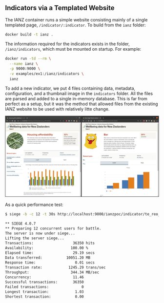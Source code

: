 ## Indicators via a Templated Website

The IANZ container runs a simple website consisting mainly of a single templated page, `/indicator/:indicator`.  To build from the `ianz` folder:

```bash
docker build -t ianz .
```

The information required for the indicators exists in the folder, `/ianz/indicators`, which must be mounted on startup.  For example:

```bash
docker run -td --rm \
  --name ianz \
  -p 9000:9000 \
  -v examples/ex1:/ianz/indicators \
  ianz 
```

To add a new indicator, we put 4 files containing data, metadata, configuration, and a thumbnail image in the `indicators` folder.  All the files are parsed and added to a single in-memory database.  This is far from perfect as a setup, but it was the method that allowed files from the existing IANZ website to be used with relatively litte change.

![](img/ex1ex2.png)

As a quick performance test:

```bash
$ siege -b -c 12 -t 30s http://localhost:9000/ianzpoc/indicator/te_reo_maori_speakers
```
```as.is
** SIEGE 4.0.7
** Preparing 12 concurrent users for battle.
The server is now under siege...
Lifting the server siege...
Transactions:                  36350 hits
Availability:                 100.00 %
Elapsed time:                  29.19 secs
Data transferred:           10051.20 MB
Response time:                  0.01 secs
Transaction rate:            1245.29 trans/sec
Throughput:                   344.34 MB/sec
Concurrency:                   11.46
Successful transactions:       36350
Failed transactions:               0
Longest transaction:            1.03
Shortest transaction:           0.00
```